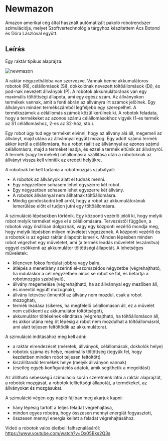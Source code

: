 # Newmazon

Amazon amerikai cég által használt autómatizált pakoló robotrendszer szimulációja, melyet Szoftvertechnológia tárgyhoz készítettem Ács Botond és Dóra Lászlóval együtt. 

## Leírás
Egy raktár tipikus alaprajza:

![newmazon](https://user-images.githubusercontent.com/66735724/84387521-6d74df80-abf3-11ea-889c-13f6e8da7b8f.PNG)

A raktár négyzethálóba van szervezve. Vannak benne akkumulátoros robotok (Ri), célállomások (Si),
dokkolónak nevezett töltőállomások (Di), és pod-nak nevezett állványok (P). A robotok
akkumulátorának van egy maximális töltöttségi állapota, ami egy egész szám. Az állványokon termékek
vannak, amit a fenti ábrán az állványra írt számok jelölnek. Egy állványon minden termékszámból
legfeljebb egy szerepelhet. A termékszámok a célállomás számok közül kerülnek ki. A robotok feladata,
hogy a termékeket az azonos számú célállomásokhoz vigyék (1-es termék az S1 célállomáshoz, 2-es az
S2-höz, stb.).

Egy robot úgy tud egy terméket elvinni, hogy az állvány alá áll, megemeli az állványt, majd utána az
állvánnyal együtt mozog. Egy adott számú termék akkor kerül a célállomásra, ha a robot ráállt az
állvánnyal az azonos számú célállomásra, majd a terméket leadja, és ezzel a termék eltűnik az
állványról. A termék (vagy termékek) célállomásra szállítása után a robotoknak az állványt vissza kell
vinniük az eredeti helyükre.

A robotnak be kell tartania a robotmozgás szabályait:
  - A robotok az állványok alatt el tudnak menni.
  - Egy négyzetben sohasem lehet egyszerre két robot.
  - Egy négyzetben sohasem lehet egyszerre két állvány.
  - A robotok állvánnyal nem állhatnak töltőállomásra.
  - Mindig gondoskodni kell arról, hogy a robot az akkumulátorának lemerülése előtt el tudjon
    jutni egy töltőállomásra.
    
A szimuláció lépésekben történik. Egy központi vezérlő jelöli ki, hogy melyik robot melyik terméket
vigye el a célállomására. Tervezéstől függően, a robotok vagy önállóan dolgoznak, vagy egy központi
vezérlő mondja meg, hogy melyik lépésben milyen műveletet végezzenek. A központi vezérlő és a
robotok is az egész raktár állapotát ismerik. Minden lépésben minden robot végezhet egy műveletet,
ami (a termék leadás műveletét leszámítva) eggyel csökkenti az akkumulátor töltöttségi állapotát.
A lehetséges műveletek:
  - kilencven fokos fordulat jobbra vagy balra,
  - átlépés a menetirány szerinti él-szomszédos négyzetbe (végrehajtható, ha induláskor a cél
    négyzetben nincs se robot se fal, és betartja a robotmozgás szabályait),
  - állvány megemelése (végrehajtható, ha az állvánnyal egy mezőben áll, és innentől együtt
    mozognak),
  - állvány letevése (innentől az állvány nem mozdul, csak a robot mozoghat),
  - termék leadása (sikeres, ha megfelelő célállomáson áll, ez a művelet nem csökkenti az
    akkumulátor töltöttségét),
   - akkumulátor töltésének elindítása (végrehajtható, ha töltőállomáson áll, és akkor utána még
     öt lépésig a robot nem mozdulhat a töltőállomásról, ami alatt teljesen feltöltődik az
     akkumulátora).
     
A szimuláció indításához meg kell adni:
   - a raktár elrendezését (méretek, állványok, célállomások, dokkolók helye)
  - robotok száma és helye, maximális töltöttség (tegyük fel, hogy kezdetben minden robot
    teljesen feltöltött)
  - kiszállítandó termékek helye (melyik állványon vannak)
  - (esetleg egyéb konfigurációs adatok, amik segíthetik a megoldást)
  
Az állítható sebességű szimuláció során szeretnénk látni a raktár alaprajzát, a robotok mozgását, a
robotok telítettségi állapotát, a termékeket, az állványokat és mozgásukat.

A szimuláció végén egy napló fájlban meg akarjuk kapni:
  - hány lépésig tartott a teljes feladat végrehajtása,
  - minden egyes robotra, hogy összesen mennyi energiát fogyasztott,
  - összesen mennyi energia kellett a feladat végrehajtásához.

Videó a robotok valós életbeli falhsználásáról:
https://www.youtube.com/watch?v=Ox05Bks2Q3s

